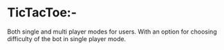 # TicTacToe:-

Both single and multi player modes for users. With an option for choosing difficulty of the bot in single player mode.
